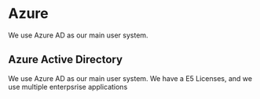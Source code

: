 # Azure
We use Azure AD as our main user system. 

## Azure Active Directory
We use Azure AD as our main user system. We have a E5 Licenses, and we use multiple enterpsrise applications
